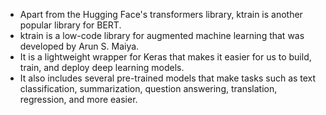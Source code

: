 <ul>
<li> Apart from the Hugging Face's transformers library, ktrain is another popular library for BERT. <br> </li>
<li> ktrain is a low-code library for augmented machine learning that was developed by Arun S. Maiya. <br> </li>
<li> It is a lightweight wrapper for Keras that makes it easier for us to build, train, and deploy deep learning models. <br> </li>
<li> It also includes several pre-trained models that make tasks such as text classification, summarization, question answering, translation, regression, and more easier. <br> </li>
</ul>
